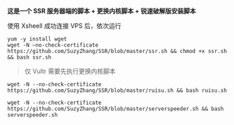 **这是一个 SSR 服务器端的脚本 + 更换内核脚本 + 锐速破解版安装脚本**

使用 Xsheell 成功连接 VPS 后，依次运行

```
yum -y install wget
wget -N –no-check-certificate https://github.com/SuzyZhang/SSR/blob/master/ssr.sh && chmod +x ssr.sh && bash ssr.sh
```
> 仅 Vultr 需要先执行更换内核脚本
```
wget -N --no-check-certificate https://github.com/SuzyZhang/SSR/blob/master/ruisu.sh && bash ruisu.sh
```

```
wget -N --no-check-certificate https://github.com/SuzyZhang/SSR/blob/master/serverspeeder.sh && bash serverspeeder.sh
```


